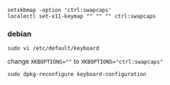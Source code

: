 ```
setxkbmap -option 'ctrl:swapcaps'
localectl set-x11-keymap "" "" "" ctrl:swapcaps
```


### debian
```
sudo vi /etc/default/keyboard
```

change `XKBOPTIONS=""` to `XKBOPTIONS="ctrl:swapcaps"`

```
sudo dpkg-reconfigure keyboard-configuration
```
